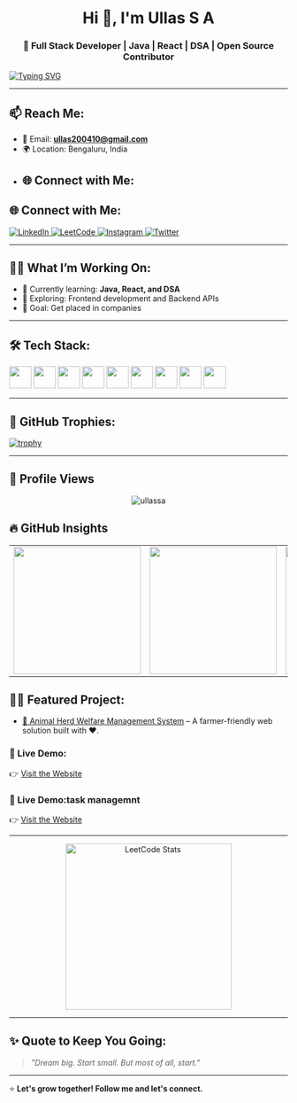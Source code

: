 <h1 align="center">Hi 👋, I'm Ullas S A</h1>
<h3 align="center">🚀 Full Stack Developer | Java | React | DSA | Open Source Contributor</h3>

[![Typing SVG](https://readme-typing-svg.herokuapp.com/?lines=Hey+there,+I'm+Ullas!;Full+Stack+Web+Dev+🚀;React+%7C+Java+%7C+DSA+Lover&center=true&width=500)](https://git.io/typing-svg)

---

## 📫 Reach Me:
- 📧 Email: **ullas200410@gmail.com**
- 🌍 Location: Bengaluru, India  
- ## 🌐 Connect with Me:



## 🌐 Connect with Me:

<a href="https://linkedin.com/in/ullas-s-a-056229330" target="blank">
  <img src="https://img.shields.io/badge/LinkedIn-@Ullas_S_A-0A66C2?style=for-the-badge&logo=linkedin&logoColor=white&colorA=0A66C2&colorB=0A90D1" alt="LinkedIn"/>
</a>



<a href="https://leetcode.com/Ullas_S_A/" target="blank">
  <img src="https://img.shields.io/badge/LeetCode-@Ullas_S_A-FFA116?style=for-the-badge&logo=leetcode&logoColor=white&colorA=FFA116&colorB=FFB94D" alt="LeetCode"/>
</a>

<a href="https://www.instagram.com/_ullas_.a/" target="blank">
  <img src="https://img.shields.io/badge/Instagram-@_ullas_.a-E4405F?style=for-the-badge&logo=instagram&logoColor=white&colorA=E4405F&colorB=F56F73" alt="Instagram"/>
</a>


<a href="https://x.com/_ullas_a" target="blank">
  <img src="https://img.shields.io/badge/Twitter-@Ullas_S_A-1DA1F2?style=for-the-badge&logo=twitter&logoColor=white&colorA=1DA1F2&colorB=55ACEE" alt="Twitter"/>
</a>




---

## 🧑‍💻 What I’m Working On:
- 🔭 Currently learning: **Java, React, and DSA**
- 🚀 Exploring: Frontend development and Backend APIs
- 💼 Goal: Get placed in companies 

---

## 🛠️ Tech Stack:
<p align="left">
  <img src="https://cdn.jsdelivr.net/gh/devicons/devicon/icons/html5/html5-original.svg" width="40" height="40"/>
  <img src="https://cdn.jsdelivr.net/gh/devicons/devicon/icons/css3/css3-original.svg" width="40" height="40"/>
  <img src="https://cdn.jsdelivr.net/gh/devicons/devicon/icons/javascript/javascript-original.svg" width="40" height="40"/>
  <img src="https://cdn.jsdelivr.net/gh/devicons/devicon/icons/react/react-original.svg" width="40" height="40"/>
  <img src="https://cdn.jsdelivr.net/gh/devicons/devicon/icons/java/java-original.svg" width="40" height="40"/>
  <img src="https://cdn.jsdelivr.net/gh/devicons/devicon/icons/python/python-original.svg" width="40" height="40"/>
  <img src="https://cdn.jsdelivr.net/gh/devicons/devicon/icons/c/c-original.svg" width="40" height="40"/>
  <img src="https://cdn.jsdelivr.net/gh/devicons/devicon/icons/mysql/mysql-original.svg" width="40" height="40"/>
  <img src="https://cdn.jsdelivr.net/gh/devicons/devicon/icons/git/git-original.svg" width="40" height="40"/>
</p>

---

## 🌟 GitHub Trophies:
[![trophy](https://github-profile-trophy.vercel.app/?username=ullassa&theme=tokyonight)](https://github.com/ryo-ma/github-profile-trophy)

---
## 👀 Profile Views

<p align="center">
  <img src="https://komarev.com/ghpvc/?username=ullassa&label=Profile%20Views&color=0e75b6&style=flat" alt="ullassa" />
</p>


## 🔥 GitHub Insights

<table align="center">
  <tr>
    <td><img src="https://github-readme-streak-stats.herokuapp.com?user=ullassa&theme=tokyonight" width="230px" /></td>
    <td><img src="https://github-readme-stats.vercel.app/api?username=ullassa&show_icons=true&theme=tokyonight" width="230px" /></td>
    <td><img src="https://github-readme-stats.vercel.app/api/top-langs/?username=ullassa&layout=compact&theme=tokyonight" width="230px" /></td>
    <td><img src="https://github-readme-activity-graph.vercel.app/graph?username=ullassa&theme=tokyo-night" width="230px" /></td>
  </tr>
</table>




## 🧑‍💻 Featured Project:
- [🐄 Animal Herd Welfare Management System](https://github.com/ullassa/Animal-Herd-Welfare-Management) – A farmer-friendly web solution built with ❤️.

### 🔗 Live Demo:
👉 [Visit the Website](https://animal-herd-welfare-management.vercel.app/)

### 🔗 Live Demo:task managemnt
👉 [Visit the Website](https://task-managemnt-rho.vercel.app/)

---

<p align="center">
  <a href="https://leetcode.com/Ullas_S_A" target="_blank">
    <img src="https://leetcard.jacoblin.cool/Ullas_S_A?theme=dark&font=baloo&ext=activity" alt="LeetCode Stats" width="300px" />
  </a>
</p>



---

## ✨ Quote to Keep You Going:
> *"Dream big. Start small. But most of all, start."*

---

⭐️ **Let's grow together! Follow me and let's connect.**
